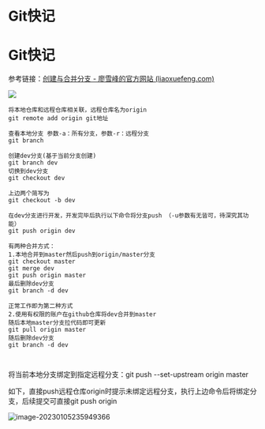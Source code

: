 # Git快记


# Git快记

参考链接：[创建与合并分支 - 廖雪峰的官方网站 (liaoxuefeng.com)](https://www.liaoxuefeng.com/wiki/896043488029600/900003767775424)

![](https://image.okzhp.xyz/img/20230104192418.png)

```shell
将本地仓库和远程仓库相关联，远程仓库名为origin
git remote add origin git地址

查看本地分支 参数-a：所有分支，参数-r：远程分支
git branch

创建dev分支(基于当前分支创建)
git branch dev
切换到dev分支
git checkout dev

上边两个简写为
git checkout -b dev

在dev分支进行开发，开发完毕后执行以下命令将分支push （-u参数有无皆可，待深究其功能）
git push origin dev

有两种合并方式：
1.本地合并到master然后push到origin/master分支
git checkout master
git merge dev
git push origin master
最后删除dev分支
git branch -d dev

正常工作即为第二种方式
2.使用有权限的账户在github仓库将dev合并到master
随后本地master分支拉代码即可更新
git pull origin master
随后删除dev分支
git branch -d dev



```



将当前本地分支绑定到指定远程分支：git push --set-upstream origin master

如下，直接push远程仓库origin时提示未绑定远程分支，执行上边命令后将绑定分支，后续提交可直接git push origin

![image-20230105235949366](https://image.okzhp.xyz/img/image-20230105235949366.png)

